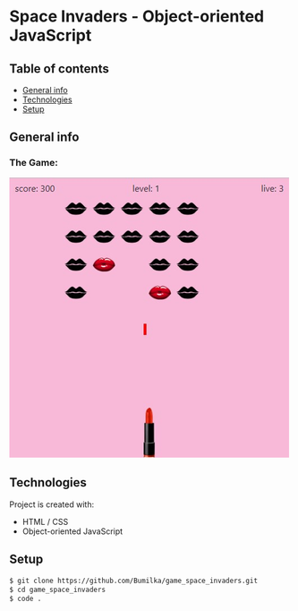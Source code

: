 # Space Invaders - Object-oriented JavaScript

## Table of contents
* [General info](#general-info)
* [Technologies](#technologies)
* [Setup](#setup)

## General info

### The Game:

![alt text](img/Screenshot_1.jpg)

	
## Technologies
Project is created with:
* HTML / CSS 
* Object-oriented JavaScript
	
## Setup
```
$ git clone https://github.com/Bumilka/game_space_invaders.git
$ cd game_space_invaders
$ code .

```
